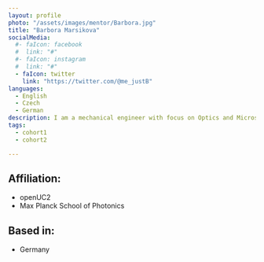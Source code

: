 ```yaml
---
layout: profile
photo: "/assets/images/mentor/Barbora.jpg"
title: "Barbora Marsikova"
socialMedia:
  #- faIcon: facebook
  #  link: "#"
  #- faIcon: instagram
  #  link: "#"
  - faIcon: twitter
    link: "https://twitter.com/@me_justB"
languages:
  - English
  - Czech
  - German
description: I am a mechanical engineer with focus on Optics and Microscopy. During my PhD I worked on the UC2 project, specializing on documentation, hardware design, and applications in the educational area. 
tags:
  - cohort1
  - cohort2

---
```



## Affiliation:
- openUC2 
- Max Planck School of Photonics

## Based in:
- Germany

